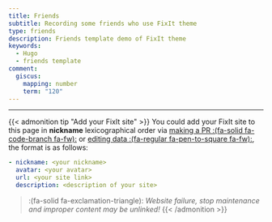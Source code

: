 ```yaml
---
title: Friends
subtitle: Recording some friends who use FixIt theme
type: friends
description: Friends template demo of FixIt theme
keywords:
  - Hugo
  - friends template
comment:
  giscus:
    mapping: number
    term: "120"
---
```


---

{{< admonition tip "Add your FixIt site" >}}
You could add your FixIt site to this page in **nickname** lexicographical order via [making a PR :(fa-solid fa-code-branch fa-fw):](https://github.com/hugo-fixit/docs/pulls) or [editing data :(fa-regular fa-pen-to-square fa-fw):](https://github.com/hugo-fixit/docs/edit/main/data/friends.yml), the format is as follows:

```yml
- nickname: <your nickname>
  avatar: <your avatar>
  url: <your site link>
  description: <description of your site>
```

> :(fa-solid fa-exclamation-triangle): *Website failure, stop maintenance and improper content may be unlinked!*
{{< /admonition >}}
